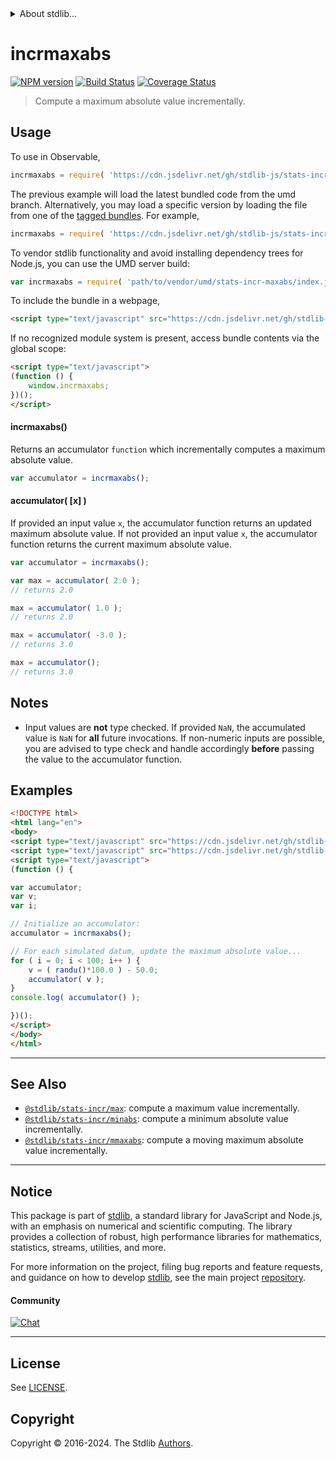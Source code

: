 <!--

@license Apache-2.0

Copyright (c) 2018 The Stdlib Authors.

Licensed under the Apache License, Version 2.0 (the "License");
you may not use this file except in compliance with the License.
You may obtain a copy of the License at

   http://www.apache.org/licenses/LICENSE-2.0

Unless required by applicable law or agreed to in writing, software
distributed under the License is distributed on an "AS IS" BASIS,
WITHOUT WARRANTIES OR CONDITIONS OF ANY KIND, either express or implied.
See the License for the specific language governing permissions and
limitations under the License.

-->


<details>
  <summary>
    About stdlib...
  </summary>
  <p>We believe in a future in which the web is a preferred environment for numerical computation. To help realize this future, we've built stdlib. stdlib is a standard library, with an emphasis on numerical and scientific computation, written in JavaScript (and C) for execution in browsers and in Node.js.</p>
  <p>The library is fully decomposable, being architected in such a way that you can swap out and mix and match APIs and functionality to cater to your exact preferences and use cases.</p>
  <p>When you use stdlib, you can be absolutely certain that you are using the most thorough, rigorous, well-written, studied, documented, tested, measured, and high-quality code out there.</p>
  <p>To join us in bringing numerical computing to the web, get started by checking us out on <a href="https://github.com/stdlib-js/stdlib">GitHub</a>, and please consider <a href="https://opencollective.com/stdlib">financially supporting stdlib</a>. We greatly appreciate your continued support!</p>
</details>

# incrmaxabs

[![NPM version][npm-image]][npm-url] [![Build Status][test-image]][test-url] [![Coverage Status][coverage-image]][coverage-url] <!-- [![dependencies][dependencies-image]][dependencies-url] -->

> Compute a maximum absolute value incrementally.



<section class="usage">

## Usage

To use in Observable,

```javascript
incrmaxabs = require( 'https://cdn.jsdelivr.net/gh/stdlib-js/stats-incr-maxabs@umd/browser.js' )
```
The previous example will load the latest bundled code from the umd branch. Alternatively, you may load a specific version by loading the file from one of the [tagged bundles](https://github.com/stdlib-js/stats-incr-maxabs/tags). For example,

```javascript
incrmaxabs = require( 'https://cdn.jsdelivr.net/gh/stdlib-js/stats-incr-maxabs@v0.2.1-umd/browser.js' )
```

To vendor stdlib functionality and avoid installing dependency trees for Node.js, you can use the UMD server build:

```javascript
var incrmaxabs = require( 'path/to/vendor/umd/stats-incr-maxabs/index.js' )
```

To include the bundle in a webpage,

```html
<script type="text/javascript" src="https://cdn.jsdelivr.net/gh/stdlib-js/stats-incr-maxabs@umd/browser.js"></script>
```

If no recognized module system is present, access bundle contents via the global scope:

```html
<script type="text/javascript">
(function () {
    window.incrmaxabs;
})();
</script>
```

#### incrmaxabs()

Returns an accumulator `function` which incrementally computes a maximum absolute value.

```javascript
var accumulator = incrmaxabs();
```

#### accumulator( \[x] )

If provided an input value `x`, the accumulator function returns an updated maximum absolute value. If not provided an input value `x`, the accumulator function returns the current maximum absolute value.

```javascript
var accumulator = incrmaxabs();

var max = accumulator( 2.0 );
// returns 2.0

max = accumulator( 1.0 );
// returns 2.0

max = accumulator( -3.0 );
// returns 3.0

max = accumulator();
// returns 3.0
```

</section>

<!-- /.usage -->

<section class="notes">

## Notes

-   Input values are **not** type checked. If provided `NaN`, the accumulated value is `NaN` for **all** future invocations. If non-numeric inputs are possible, you are advised to type check and handle accordingly **before** passing the value to the accumulator function.

</section>

<!-- /.notes -->

<section class="examples">

## Examples

<!-- eslint no-undef: "error" -->

```html
<!DOCTYPE html>
<html lang="en">
<body>
<script type="text/javascript" src="https://cdn.jsdelivr.net/gh/stdlib-js/random-base-randu@umd/browser.js"></script>
<script type="text/javascript" src="https://cdn.jsdelivr.net/gh/stdlib-js/stats-incr-maxabs@umd/browser.js"></script>
<script type="text/javascript">
(function () {

var accumulator;
var v;
var i;

// Initialize an accumulator:
accumulator = incrmaxabs();

// For each simulated datum, update the maximum absolute value...
for ( i = 0; i < 100; i++ ) {
    v = ( randu()*100.0 ) - 50.0;
    accumulator( v );
}
console.log( accumulator() );

})();
</script>
</body>
</html>
```

</section>

<!-- /.examples -->

<!-- Section for related `stdlib` packages. Do not manually edit this section, as it is automatically populated. -->

<section class="related">

* * *

## See Also

-   <span class="package-name">[`@stdlib/stats-incr/max`][@stdlib/stats/incr/max]</span><span class="delimiter">: </span><span class="description">compute a maximum value incrementally.</span>
-   <span class="package-name">[`@stdlib/stats-incr/minabs`][@stdlib/stats/incr/minabs]</span><span class="delimiter">: </span><span class="description">compute a minimum absolute value incrementally.</span>
-   <span class="package-name">[`@stdlib/stats-incr/mmaxabs`][@stdlib/stats/incr/mmaxabs]</span><span class="delimiter">: </span><span class="description">compute a moving maximum absolute value incrementally.</span>

</section>

<!-- /.related -->

<!-- Section for all links. Make sure to keep an empty line after the `section` element and another before the `/section` close. -->


<section class="main-repo" >

* * *

## Notice

This package is part of [stdlib][stdlib], a standard library for JavaScript and Node.js, with an emphasis on numerical and scientific computing. The library provides a collection of robust, high performance libraries for mathematics, statistics, streams, utilities, and more.

For more information on the project, filing bug reports and feature requests, and guidance on how to develop [stdlib][stdlib], see the main project [repository][stdlib].

#### Community

[![Chat][chat-image]][chat-url]

---

## License

See [LICENSE][stdlib-license].


## Copyright

Copyright &copy; 2016-2024. The Stdlib [Authors][stdlib-authors].

</section>

<!-- /.stdlib -->

<!-- Section for all links. Make sure to keep an empty line after the `section` element and another before the `/section` close. -->

<section class="links">

[npm-image]: http://img.shields.io/npm/v/@stdlib/stats-incr-maxabs.svg
[npm-url]: https://npmjs.org/package/@stdlib/stats-incr-maxabs

[test-image]: https://github.com/stdlib-js/stats-incr-maxabs/actions/workflows/test.yml/badge.svg?branch=v0.2.1
[test-url]: https://github.com/stdlib-js/stats-incr-maxabs/actions/workflows/test.yml?query=branch:v0.2.1

[coverage-image]: https://img.shields.io/codecov/c/github/stdlib-js/stats-incr-maxabs/main.svg
[coverage-url]: https://codecov.io/github/stdlib-js/stats-incr-maxabs?branch=main

<!--

[dependencies-image]: https://img.shields.io/david/stdlib-js/stats-incr-maxabs.svg
[dependencies-url]: https://david-dm.org/stdlib-js/stats-incr-maxabs/main

-->

[chat-image]: https://img.shields.io/gitter/room/stdlib-js/stdlib.svg
[chat-url]: https://app.gitter.im/#/room/#stdlib-js_stdlib:gitter.im

[stdlib]: https://github.com/stdlib-js/stdlib

[stdlib-authors]: https://github.com/stdlib-js/stdlib/graphs/contributors

[umd]: https://github.com/umdjs/umd
[es-module]: https://developer.mozilla.org/en-US/docs/Web/JavaScript/Guide/Modules

[deno-url]: https://github.com/stdlib-js/stats-incr-maxabs/tree/deno
[deno-readme]: https://github.com/stdlib-js/stats-incr-maxabs/blob/deno/README.md
[umd-url]: https://github.com/stdlib-js/stats-incr-maxabs/tree/umd
[umd-readme]: https://github.com/stdlib-js/stats-incr-maxabs/blob/umd/README.md
[esm-url]: https://github.com/stdlib-js/stats-incr-maxabs/tree/esm
[esm-readme]: https://github.com/stdlib-js/stats-incr-maxabs/blob/esm/README.md
[branches-url]: https://github.com/stdlib-js/stats-incr-maxabs/blob/main/branches.md

[stdlib-license]: https://raw.githubusercontent.com/stdlib-js/stats-incr-maxabs/main/LICENSE

<!-- <related-links> -->

[@stdlib/stats/incr/max]: https://github.com/stdlib-js/stats-incr-max/tree/umd

[@stdlib/stats/incr/minabs]: https://github.com/stdlib-js/stats-incr-minabs/tree/umd

[@stdlib/stats/incr/mmaxabs]: https://github.com/stdlib-js/stats-incr-mmaxabs/tree/umd

<!-- </related-links> -->

</section>

<!-- /.links -->
